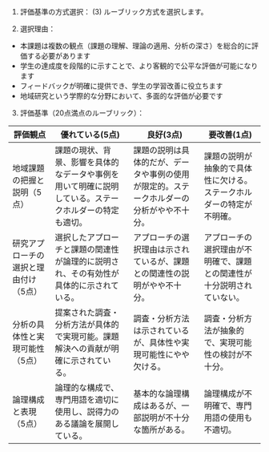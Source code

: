 1. 評価基準の方式選択：
(3) ルーブリック方式を選択します。

2. 選択理由：
- 本課題は複数の観点（課題の理解、理論の適用、分析の深さ）を総合的に評価する必要があります
- 学生の達成度を段階的に示すことで、より客観的で公平な評価が可能になります
- フィードバックが明確に提供でき、学生の学習改善に役立ちます
- 地域研究という学際的な分野において、多面的な評価が必要です

3. 評価基準（20点満点のルーブリック）：

| 評価観点 | 優れている(5点) | 良好(3点) | 要改善(1点) |
|----------|----------------|-----------|------------|
| 地域課題の把握と説明（5点） | 課題の現状、背景、影響を具体的なデータや事例を用いて明確に説明している。ステークホルダーの特定も適切。 | 課題の説明は具体的だが、データや事例の使用が限定的。ステークホルダーの分析がやや不十分。 | 課題の説明が抽象的で具体性に欠ける。ステークホルダーの特定が不明確。 |
| 研究アプローチの選択と理由付け（5点） | 選択したアプローチと課題の関連性が論理的に説明され、その有効性が具体的に示されている。 | アプローチの選択理由は示されているが、課題との関連性の説明がやや不十分。 | アプローチの選択理由が不明確で、課題との関連性が十分説明されていない。 |
| 分析の具体性と実現可能性（5点） | 提案された調査・分析方法が具体的で実現可能。課題解決への貢献が明確に示されている。 | 調査・分析方法は示されているが、具体性や実現可能性にやや欠ける。 | 調査・分析方法が抽象的で、実現可能性の検討が不十分。 |
| 論理構成と表現（5点） | 論理的な構成で、専門用語を適切に使用し、説得力のある議論を展開している。 | 基本的な論理構成はあるが、一部説明が不十分な箇所がある。 | 論理構成が不明確で、専門用語の使用も不適切。 |